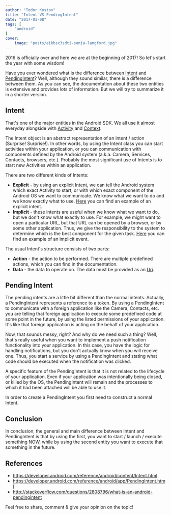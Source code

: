 ```yaml
---
author: "Todor Kostov"
title: "Intent VS PendingIntent"
date: "2017-01-08"
tags: [
    "android"
]
cover:
    image: "posts/eikbsc3sdti-sonja-langford.jpg"
---
```


2016 is officially over and here we are at the beginning of 2017! So let's start the year with some wisdom!

Have you ever wondered what is the difference between [Intent](https://developer.android.com/reference/android/content/Intent.html) and [PendingIntent](https://developer.android.com/reference/android/app/PendingIntent.html)? Well, although they sound similar, there is a difference between them. As you can see, the documentation about these two entities is extensive and provides lots of information. But we will try to summarize it in a shorter version.

## Intent
That's one of the major entities in the Android SDK. We all use it almost everyday alongside with [Activity](https://developer.android.com/reference/android/app/Activity.html) and [Context](https://developer.android.com/reference/android/content/Context.html).

The Intent object is an abstract representation of an intent / action (Surprise! Surprise!). In other words, by using the Intent class you can start activities within your application, or you can communication with components defined by the Android system (a.k.a. Camera, Services, Contacts, browsers, etc.). Probably the most significant use of Intents is to start new Activities within an application.

There are two different kinds of Intents:
* **Explicit** - by using an explicit Intent, we can tell the Android system which exact Activity to start, or with which exact component of the Android OS we want to communicate. We know what we want to do and we know exactly what to use. [Here](https://developer.android.com/guide/components/intents-filters.html#ExampleExplicit) you can find an example of an explicit intent.
* **Implicit** - these intents are useful when we know what we want to do, but we don't know what exactly to use. For example, we might want to open a particular URL, but that URL can be opened by a browser, or by some other application. Thus, we give the responsibility to the system to determine which is the best component for the given task. [Here](https://developer.android.com/guide/components/intents-filters.html#ExampleSend) you can find an example of an implicit event.

The usual Intent's structure consists of two parts:
* **Action** - the action to be performed. There are multiple predefined actions, which you can find in the documentation.
* **Data** - the data to operate on. The data must be provided as an [Uri](https://developer.android.com/reference/android/net/Uri.html).

## Pending Intent

The pending intents are a little bit different than the normal intents. Actually, a PendingIntent represents a reference to a token. By using a PendingIntent to communicate with a foreign application like the Camera, Contacts, etc. you are telling that foreign application to execute some predefined code at some point in the future, by using the listed permissions of your application. It's like that foreign application is acting on the behalf of your application.

Now, that sounds messy, right? And why do we need such a thing? Well, that's really useful when you want to implement a push notification functionality into your application. In this case, you have the logic for handling notifications, but you don't actually know when you will receive one. Thus, you start a service by using a PendingIntent and stating what code should be executed when the notification was clicked.

A specific feature of the PendingIntent is that it is not related to the lifecycle of your application. Even if your application was intentionally being closed, or killed by the OS, the PendingIntent will remain and the processes to which it had been attached will be able to use it.

In order to create a PendingIntent you first need to construct a normal Intent.

## Conclusion

In conclusion, the general and main difference between Intent and PendingIntent is that by using the first, you want to start / launch / execute something NOW, while by using the second entity you want to execute that something in the future.

## References

* https://developer.android.com/reference/android/content/Intent.html
* https://developer.android.com/reference/android/app/PendingIntent.html
* http://stackoverflow.com/questions/2808796/what-is-an-android-pendingintent

Feel free to share, comment & give your opinion on the topic!